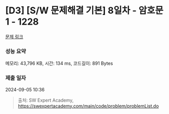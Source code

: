 # [D3] [S/W 문제해결 기본] 8일차 - 암호문1 - 1228 

[문제 링크](https://swexpertacademy.com/main/code/problem/problemDetail.do?contestProbId=AV14w-rKAHACFAYD) 

### 성능 요약

메모리: 43,796 KB, 시간: 134 ms, 코드길이: 891 Bytes

### 제출 일자

2024-09-05 10:36



> 출처: SW Expert Academy, https://swexpertacademy.com/main/code/problem/problemList.do
